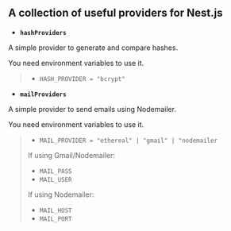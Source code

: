 ## A collection of useful providers for Nest.js

- **`hashProviders`**

A simple provider to generate and compare hashes.

You need environment variables to use it.
> - `HASH_PROVIDER = "bcrypt"`

- **`mailProviders`**

A simple provider to send emails using Nodemailer.

You need environment variables to use it.
> - `MAIL_PROVIDER = "ethereal" | "gmail" | "nodemailer`
>
> If using Gmail/Nodemailer:
> - `MAIL_PASS`
> - `MAIL_USER`
>
> If using Nodemailer:
> - `MAIL_HOST`
> - `MAIL_PORT`
